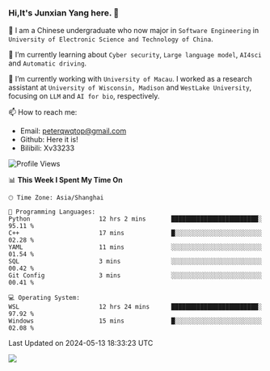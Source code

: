 ### Hi,It's Junxian Yang here. 👋

<!--
**Uestc-Young/Uestc-Young** is a ✨ _special_ ✨ repository because its `README.md` (this file) appears on your GitHub profile.

Here are some ideas to get you started:

- 🔭 I’m currently working on ...
- 🌱 I’m currently learning ...
- 👯 I’m looking to collaborate on ...
- 🤔 I’m looking for help with ...
- 💬 Ask me about ...
- 📫 How to reach me: ...
- 😄 Pronouns: ...
- ⚡ Fun fact: ...
-->
🎉 I am a Chinese undergraduate who now major in `Software Engineering` in `University of Electronic Science and Technology of China`.  
  
🌱 I’m currently learning about `Cyber security`, `Large language model`, `AI4sci` and `Automatic driving`.  

🔭 I’m currently working with `University of Macau`. I worked as a research assistant at `University of Wisconsin, Madison` and `WestLake University`, focusing on `LLM` and `AI for bio`, respectively.
  
📫 How to reach me: 
   - Email: peterqwqtop@gmail.com
   - Github: Here it is!
   - Bilibili: Xv33233

<!--START_SECTION:waka-->
![Profile Views](http://img.shields.io/badge/Profile%20Views-9-blue)

📊 **This Week I Spent My Time On** 

```text
🕑︎ Time Zone: Asia/Shanghai

💬 Programming Languages: 
Python                   12 hrs 2 mins       ████████████████████████░   95.11 % 
C++                      17 mins             █░░░░░░░░░░░░░░░░░░░░░░░░   02.28 % 
YAML                     11 mins             ░░░░░░░░░░░░░░░░░░░░░░░░░   01.54 % 
SQL                      3 mins              ░░░░░░░░░░░░░░░░░░░░░░░░░   00.42 % 
Git Config               3 mins              ░░░░░░░░░░░░░░░░░░░░░░░░░   00.41 % 

💻 Operating System: 
WSL                      12 hrs 24 mins      ████████████████████████░   97.92 % 
Windows                  15 mins             █░░░░░░░░░░░░░░░░░░░░░░░░   02.08 % 
```


 Last Updated on 2024-05-13 18:33:23 UTC
<!--END_SECTION:waka-->

![](https://visitor-badge.glitch.me/badge?page_id=Uestc-Young.readme)
